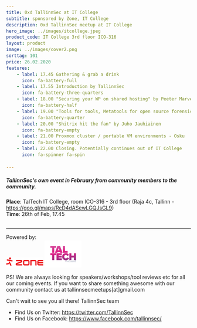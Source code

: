 ```yaml
---
title: 0xd TallinnSec at IT College
subtitle: sponsored by Zone, IT College
description: 0xd TallinnSec meetup at IT College
hero_image: ../images/itcollege.jpeg
product_code: IT College 3rd floor ICO-316
layout: product
image: ../images/cover2.png
sorttag: 101
price: 26.02.2020
features:
    - label: 17.45 Gathering & grab a drink
      icon: fa-battery-full
    - label: 17.55 Introduction by TallinnSec
      icon: fa-battery-three-quarters
    - label: 18.00 "Securing your WP on shared hosting" by Peeter Marvet, Zone
      icon: fa-battery-half
    - label: 19.00 "Tools for tools, Metatools for open source forensics" - The CinCan project.
      icon: fa-battery-quarter
    - label: 20.00 "Shitrix hit the fan" by Juho Jauhiainen
      icon: fa-battery-empty
    - label: 21.00 Proxmox cluster / portable VM environments - Osku
      icon: fa-battery-empty
    - label: 22.00 Closing. Potentially continues out of IT College
      icon: fa-spinner fa-spin
    
---
```


<h5>
TallinnSec's own event in February from community members to the community.
</h5>

<p>
  <b>Place</b>: TalTech IT College, room ICO-316 - 3rd floor (Raja 4c, Tallinn - <a href="https://goo.gl/maps/RcD4dASewLGQJsGL9">https://goo.gl/maps/RcD4dASewLGQJsGL9</a>)<br>
  <b>Time</b>: 26th of Feb, 17.45<br>
<br>
</p>
<hr>
<p>
  Powered by:<br>
  <img src="/images/Sponsor_logos/zone.svg" width="20%">
  <img src="/images/Sponsor_logos/itkolledz.png" width="20%">
</p>


PS! We are always looking for speakers/workshops/tool reviews etc for all our coming events. If you want to share something awesome with our community contact us at tallinnsecmeetups[at]gmail.com
 
Can't wait to see you all there!
TallinnSec team

* Find Us on Twitter: <https://twitter.com/TallinnSec>
* Find Us on Facebook: <https://www.facebook.com/tallinnsec/>
